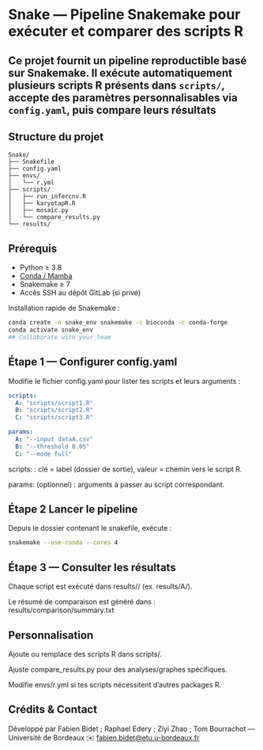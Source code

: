 # Snake — Pipeline Snakemake pour exécuter et comparer des scripts R



## Ce projet fournit un pipeline reproductible basé sur **Snakemake**. Il exécute automatiquement plusieurs scripts R présents dans `scripts/`, accepte des paramètres personnalisables via `config.yaml`, puis compare leurs résultats

## Structure du projet
```arduino
Snake/
├── Snakefile
├── config.yaml
├── envs/
│   └── r.yml
├── scripts/
│   ├── run_infercnv.R
│   ├── karyotapR.R
│   ├── mosaic.py
│   └── compare_results.py
└── results/
```

## Prérequis

* Python ≥ 3.8  
* [Conda / Mamba](https://docs.conda.io/en/latest/)  
* Snakemake ≥ 7  
* Accès SSH au dépôt GitLab (si privé)

Installation rapide de Snakemake :

```bash
conda create -n snake_env snakemake -c bioconda -c conda-forge
conda activate snake_env
## Collaborate with your team
```

##  Étape 1 — Configurer config.yaml
Modifie le fichier config.yaml pour lister tes scripts et leurs arguments :

```yaml
scripts:
  A: "scripts/script1.R"
  B: "scripts/script2.R"
  C: "scripts/script3.R"

params:
  A: "--input dataA.csv"
  B: "--threshold 0.05"
  C: "--mode full"
```

scripts: : clé = label (dossier de sortie), valeur = chemin vers le script R.

params: (optionnel) : arguments à passer au script correspondant.

## Étape 2 Lancer le pipeline

Depuis le dossier contenant le snakefile, exécute :
```bash
snakemake --use-conda --cores 4
```

## Étape 3 — Consulter les résultats
Chaque script est exécuté dans results/<label>/ (ex. results/A/).

Le résumé de comparaison est généré dans :
results/comparison/summary.txt

## Personnalisation
Ajoute ou remplace des scripts R dans scripts/.

Ajuste compare_results.py pour des analyses/graphes spécifiques.

Modifie envs/r.yml si tes scripts nécessitent d’autres packages R.

## Crédits & Contact
Développé par Fabien Bidet ; Raphael Edery ; Ziyi Zhao ; Tom Bourrachot — Université de Bordeaux
✉️ fabien.bidet@etu.u-bordeaux.fr


